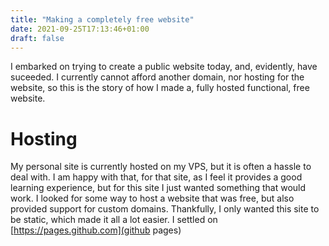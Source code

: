 ```yaml
---
title: "Making a completely free website"
date: 2021-09-25T17:13:46+01:00
draft: false
---
```


I embarked on trying to create a public website today, and, evidently, have suceeded. I currently cannot afford another domain, nor hosting for the website, so this is the story of how I made a, fully hosted functional, free website.

# Hosting
My personal site is currently hosted on my VPS, but it is often a hassle to deal with. I am happy with that, for that site, as I feel it provides a good learning experience, but for this site I just wanted something that would work.
I looked for some way to host a website that was free, but also provided support for custom domains. Thankfully, I only wanted this site to be static, which made it all a lot easier. I settled on [https://pages.github.com](github pages)
